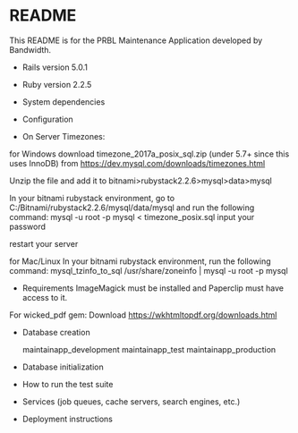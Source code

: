 # README

This README is for the PRBL Maintenance Application developed by Bandwidth. 

* Rails version 5.0.1

* Ruby version 2.2.5

* System dependencies

* Configuration

* On Server Timezones:

for Windows
download timezone_2017a_posix_sql.zip (under 5.7+ since this uses InnoDB) from https://dev.mysql.com/downloads/timezones.html

Unzip the file and add it to bitnami>rubystack2.2.6>mysql>data>mysql

In your bitnami rubystack environment, go to C:/Bitnami/rubystack2.2.6/mysql/data/mysql and run the following command:
mysql -u root -p mysql < timezone_posix.sql
input your password

restart your server

for Mac/Linux
In your bitnami rubystack environment, run the following command: 
mysql_tzinfo_to_sql /usr/share/zoneinfo | mysql -u root -p mysql

* Requirements
ImageMagick must be installed and Paperclip must have access to it.

For wicked_pdf gem:
Download https://wkhtmltopdf.org/downloads.html

* Database creation

	maintainapp_development
	maintainapp_test
	maintainapp_production

* Database initialization

* How to run the test suite

* Services (job queues, cache servers, search engines, etc.)

* Deployment instructions


